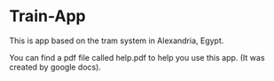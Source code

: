 # Train-App

This is app based on the tram system in Alexandria, Egypt.

You can find a pdf file called help.pdf to help you use this app. (It was created by google docs).
